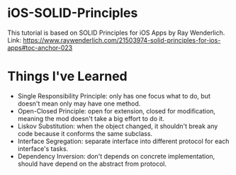 # iOS-SOLID-Principles
This tutorial is based on SOLID Principles for iOS Apps by Ray Wenderlich.
Link: https://www.raywenderlich.com/21503974-solid-principles-for-ios-apps#toc-anchor-023

# Things I've Learned
* Single Responsibility Principle: only has one focus what to do, but doesn't mean only may have one method.
* Open-Closed Principle: open for extension, closed for modification, meaning the mod doesn't take a big effort to do it.
* Liskov Substitution: when the object changed, it shouldn't break any code because it conforms the same subclass.
* Interface Segregation: separate interface into different protocol for each interface's tasks.
* Dependency Inversion: don't depends on concrete implementation, should have depend on the abstract from protocol.
